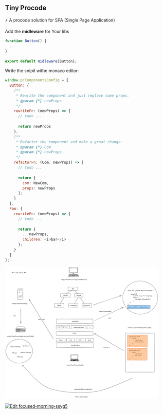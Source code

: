 ## Tiny Procode

⚡ A procode solution for SPA (Single Page Application)

Add the **midleware** for Your libs

```ts
function Button() {
  ...
}

export default midleware(Button);
```

Write the snipit withe monaco editor:

```js
window.pcComponentsConfig = {
  Button: {
    /**
     * Rewrite the component and just replace some props.
     * @param {*} newProps
     */
    rewriteFn: (newProps) => {
      // todo ...
      
      return newProps
    },
    /**
     * Refactor the component and make a great change.
     * @param {*} Com 
     * @param {*} newProps 
     */
    refactorFn: (Com, newProps) => {
      // todo ...
      
      return {
        com: NewCom,
        props: newProps
      };
    }
  },
  Foo: {
    rewriteFn: (newProps) => {
      // todo ...
      
      return {
        ...newProps,
        children: <i>bar</i>
      };
    }
  }
};
```

![screenshot](./screenshot.png)

[![Edit focused-morning-ssyg5](https://codesandbox.io/static/img/play-codesandbox.svg)](https://codesandbox.io/s/focused-morning-ssyg5?fontsize=14&hidenavigation=1&theme=dark)
